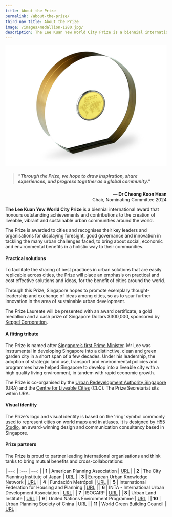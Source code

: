 ```yaml
---
title: About the Prize
permalink: /about-the-prize/
third_nav_title: About the Prize
image: /images/medallion-1280.jpg/
description: The Lee Kuan Yew World City Prize is a biennial international award that honours outstanding achievements and contributions to the creation of liveable, vibrant and sustainable urban communities around the world.
---
```


![medallion](/images/medallion-1280.jpg)

> ##### "Through the Prize, we hope to draw inspiration, share experiences, and progress together as a global community."

<div align="right"><b>— Dr Cheong Koon Hean</b> <br> Chair, Nominating Committee 2024</div>

**The Lee Kuan Yew World City Prize** is a biennial international award that honours outstanding achievements and contributions to the creation of liveable, vibrant and sustainable urban communities around the world. 

The Prize is awarded to cities and recognises their key leaders and organisations for displaying foresight, good governance and innovation in tackling the many urban challenges faced, to bring about social, economic and environmental benefits in a holistic way to their communities.

#### **Practical solutions**

To facilitate the sharing of best practices in urban solutions that are easily replicable across cities, the Prize will place an emphasis on practical and cost effective solutions and ideas, for the benefit of cities around the world. 

Through this Prize, Singapore hopes to promote exemplary thought-leadership and exchange of ideas among cities, so as to spur further innovation in the area of sustainable urban development.

The Prize Laureate will be presented with an award certificate, a gold medallion and a cash prize of Singapore Dollars $300,000, sponsored by [Keppel Corporation](/prize-sponsor/).

#### **A fitting tribute**

The Prize is named after [Singapore’s first Prime Minister](https://www.pmo.gov.sg/Past-Prime-Ministers/Mr-LEE-Kuan-Yew). Mr Lee was instrumental in developing Singapore into a distinctive, clean and green garden city in a short span of a few decades. Under his leadership, the adoption of strategic land use, transport and environmental policies and programmes have helped Singapore to develop into a liveable city with a high quality living environment, in tandem with rapid economic growth.

The Prize is co-organised by the [Urban Redevelopment Authority Singapore](/ura/) (URA) and the [Centre for Liveable Cities](/clc/) (CLC). The Prize Secretariat sits within URA. 

#### **Visual identity**

The Prize's logo and visual identity is based on the 'ring' symbol commonly used to represent cities on world maps and in atlases. It is designed by [H55 Studio](https://www.h55studio.com/portfolio/lee-kuan-yew-world-city-prize/), an award-winning design and communication consultancy based in Singapore. 

#### **Prize partners**

The Prize is proud to partner leading international organisations and think tanks to bring mutual benefits and cross-collaborations: 

| ---: | :--- | ---: |
| **1** | American Planning Association | [URL](http://www.planning.org/) |
| **2** | The City Planning Institute of Japan | [URL](http://https//www.cpij.or.jp/eng/) |
| **3** | European Urban Knowledge Network | [URL](http://www.eukn.eu/) |
| **4** | Fundación Metrópoli | [URL](http://www.fundacion-metropoli.org/) |
| **5** | International Federation for Housing and Planning | [URL](https://www.ifhp.org/) |
| **6** | INTA - International Urban Development Association | [URL](https://inta-aivn.org/en/) |
| **7** | ISOCARP | [URL](https://isocarp.org/) |
| **8** | Urban Land Institute | [URL](https://uli.org/) |
| **9** | United Nations Environment Programme | [URL](https://www.unenvironment.org/) |
| **10** | Urban Planning Society of China | [URL](http://en.planning.org.cn/) |
| **11** | World Green Building Council | [URL](https://www.worldgbc.org/) |

